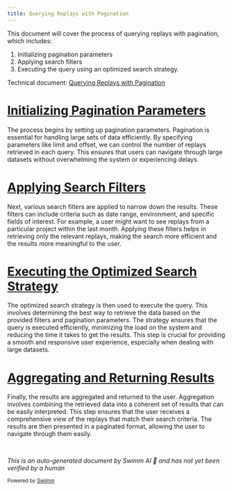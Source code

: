 ```yaml
---
title: Querying Replays with Pagination
---
```

This document will cover the process of querying replays with pagination, which includes:

1. Initializing pagination parameters
2. Applying search filters
3. Executing the query using an optimized search strategy.

Technical document: <SwmLink doc-title="Querying Replays with Pagination">[Querying Replays with Pagination](/.swm/querying-replays-with-pagination.grxhqpyn.sw.md)</SwmLink>

# [Initializing Pagination Parameters](https://app.swimm.io/repos/Z2l0aHViJTNBJTNBc2VudHJ5LWRlbW8tMSUzQSUzQVN3aW1tLURlbW8=/docs/grxhqpyn#query_replays_collection_paginated)

The process begins by setting up pagination parameters. Pagination is essential for handling large sets of data efficiently. By specifying parameters like limit and offset, we can control the number of replays retrieved in each query. This ensures that users can navigate through large datasets without overwhelming the system or experiencing delays.

# [Applying Search Filters](https://app.swimm.io/repos/Z2l0aHViJTNBJTNBc2VudHJ5LWRlbW8tMSUzQSUzQVN3aW1tLURlbW8=/docs/grxhqpyn#query_using_optimized_search)

Next, various search filters are applied to narrow down the results. These filters can include criteria such as date range, environment, and specific fields of interest. For example, a user might want to see replays from a particular project within the last month. Applying these filters helps in retrieving only the relevant replays, making the search more efficient and the results more meaningful to the user.

# [Executing the Optimized Search Strategy](https://app.swimm.io/repos/Z2l0aHViJTNBJTNBc2VudHJ5LWRlbW8tMSUzQSUzQVN3aW1tLURlbW8=/docs/grxhqpyn#query_using_optimized_search)

The optimized search strategy is then used to execute the query. This involves determining the best way to retrieve the data based on the provided filters and pagination parameters. The strategy ensures that the query is executed efficiently, minimizing the load on the system and reducing the time it takes to get the results. This step is crucial for providing a smooth and responsive user experience, especially when dealing with large datasets.

# [Aggregating and Returning Results](https://app.swimm.io/repos/Z2l0aHViJTNBJTNBc2VudHJ5LWRlbW8tMSUzQSUzQVN3aW1tLURlbW8=/docs/grxhqpyn#make_full_aggregation_query)

Finally, the results are aggregated and returned to the user. Aggregation involves combining the retrieved data into a coherent set of results that can be easily interpreted. This step ensures that the user receives a comprehensive view of the replays that match their search criteria. The results are then presented in a paginated format, allowing the user to navigate through them easily.

&nbsp;

*This is an auto-generated document by Swimm AI 🌊 and has not yet been verified by a human*

<SwmMeta version="3.0.0" repo-id="Z2l0aHViJTNBJTNBc2VudHJ5LWRlbW8tMSUzQSUzQVN3aW1tLURlbW8=" repo-name="sentry-demo-1" doc-type="product-flows"><sup>Powered by [Swimm](/)</sup></SwmMeta>
